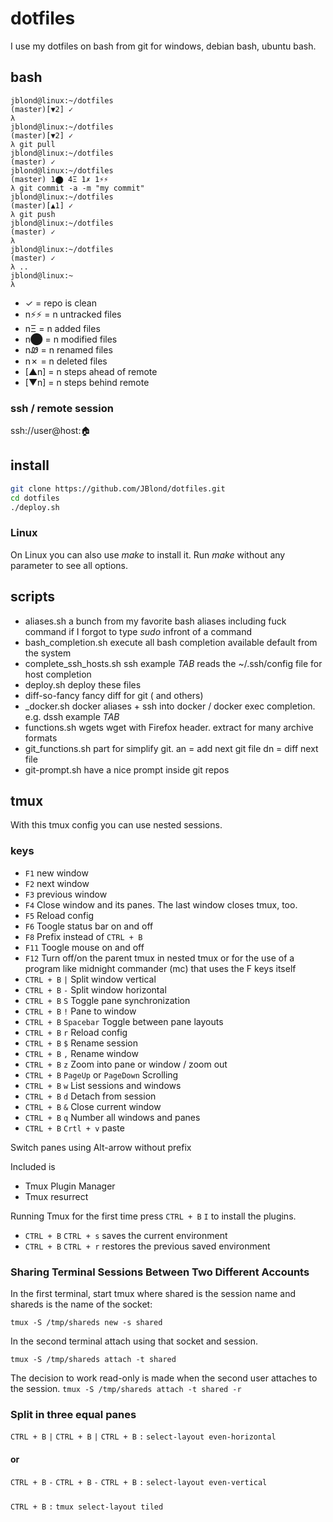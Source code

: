 # dotfiles

I use my dotfiles on bash from git for windows, debian bash, ubuntu bash.

## bash
```
jblond@linux:~/dotfiles
(master)[▼2] ✓
λ
jblond@linux:~/dotfiles
(master)[▼2] ✓
λ git pull
jblond@linux:~/dotfiles
(master) ✓
jblond@linux:~/dotfiles
(master) 1⬤ 4Ξ 1✗ 1⚡⚡
λ git commit -a -m "my commit"
jblond@linux:~/dotfiles
(master)[▲1] ✓
λ git push
jblond@linux:~/dotfiles
(master) ✓
λ
jblond@linux:~/dotfiles
(master) ✓
λ ..
jblond@linux:~
λ

```

- ✓ = repo is clean
- n⚡⚡  = n untracked files
- nΞ = n added files
- n⬤ = n modified files
- nᏪ = n renamed files
- n✗ = n deleted files
- [▲n] = n steps ahead of remote
- [▼n] = n steps behind remote

### ssh / remote session
ssh://user@host:🏠

## install

```bash
git clone https://github.com/JBlond/dotfiles.git
cd dotfiles
./deploy.sh
```

### Linux

On Linux you can also use *make* to install it. Run *make* without any parameter to see all options.

## scripts

- aliases.sh a bunch from my favorite bash aliases including fuck command if I forgot to type *sudo* infront of a command
- bash_completion.sh execute all bash completion available default from the system
- complete_ssh_hosts.sh ssh example *TAB* reads the ~/.ssh/config file for host completion
- deploy.sh deploy these files
- diff-so-fancy fancy diff for git ( and others)
- _docker.sh docker aliases + ssh into docker / docker exec completion. e.g. dssh example *TAB*
- functions.sh wgets wget with Firefox header. extract for many archive formats
- git_functions.sh part for simplify git.  an = add next git file dn = diff next file
- git-prompt.sh have a nice prompt inside git repos

## tmux
With this tmux config you can use nested sessions.

### keys
- `F1` new window
- `F2` next window
- `F3` previous window
- `F4` Close window and its panes. The last window closes tmux, too.
- `F5` Reload config
- `F6` Toogle status bar on and off
- `F8` Prefix instead of `CTRL + B`
- `F11` Toogle mouse on and off
- `F12` Turn off/on the parent tmux in nested tmux or for the use of a program like midnight commander (mc) that uses the F keys itself
- `CTRL + B` `|` Split window vertical
- `CTRL + B` `-` Split window horizontal
- `CTRL + B` `S` Toggle pane synchronization
- `CTRL + B` `!` Pane to window
- `CTRL + B` `Spacebar` Toggle between pane layouts
- `CTRL + B` `r` Reload config
- `CTRL + B` `$` Rename session
- `CTRL + B` `,` Rename window
- `CTRL + B` `z` Zoom into pane or window / zoom out
- `CTRL + B` `PageUp` or `PageDown` Scrolling
- `CTRL + B` `w` List sessions and windows
- `CTRL + B` `d` Detach from session
- `CTRL + B` `&` Close current window
- `CTRL + B` `q` Number all windows and panes
- `CTRL + B` `Crtl + v` paste


Switch panes using Alt-arrow without prefix

Included is
- Tmux Plugin Manager
- Tmux resurrect

Running Tmux for the first time press `CTRL + B` `I` to install the plugins.
- `CTRL + B` `CTRL + s` saves the current environment
- `CTRL + B` `CTRL + r` restores the previous saved environment

### Sharing Terminal Sessions Between Two Different Accounts
In the first terminal, start tmux where shared is the session name and shareds is the name of the socket:

`tmux -S /tmp/shareds new -s shared`

In the second terminal attach using that socket and session.

`tmux -S /tmp/shareds attach -t shared`

The decision to work read-only is made when the second user attaches to the session.
`tmux -S /tmp/shareds attach -t shared -r`

### Split in three equal panes

`CTRL + B` `|`
`CTRL + B` `|`
`CTRL + B` `:` `select-layout even-horizontal`

#### or 

`CTRL + B` `-`
`CTRL + B` `-`
`CTRL + B` `:` `select-layout even-vertical`

###

`CTRL + B` `:` `tmux select-layout tiled`
